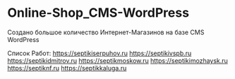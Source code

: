 # Online-Shop_CMS-WordPress
Создано большое количество Интернет-Магазинов на базе CMS WordPress

Список Работ:
https://septikiserpuhov.ru
https://septikivspb.ru
https://septikidmitrov.ru
https://septikmoskow.ru
https://septikimozhaysk.ru
https://septiknf.ru
https://septikkaluga.ru
